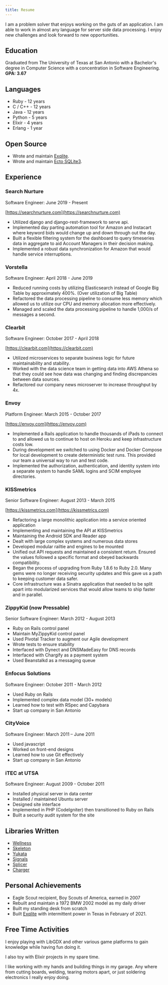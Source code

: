 ```yaml
---
title: Resume
---
```


I am a problem solver that enjoys working on the guts of an application. I am able to
work in almost any language for server side data processing. I enjoy new challenges and
look forward to new opportunities.


## Education

Graduated from The University of Texas at San Antonio with a Bachelor's degree
in Computer Science with a concentration in Software Engineering. **GPA: 3.67**


## Languages

  * Ruby - 12 years
  * C / C++ - 12 years
  * Java - 12 years
  * Python - 5 years
  * Elixir - 4 years
  * Erlang - 1 year

## Open Source

  * Wrote and maintain [Exqlite](https://github.com/elixir-sqlite/exqlite).
  * Wrote and maintain [Ecto SQLite3](https://github.com/elixir-sqlite/ecto_sqlite3).


## Experience

### Search Nurture
Software Engineer: June 2019 - Present

[https://searchnurture.com](https://searchnurture.com)

* Utilized django and django-rest-framework to serve api.
* Implemented day parting automation tool for Amazon and Instacart where keyword bids
  would change up and down through out the day.
* Built a flexible filtering system for the dashboard to query timeseries data in
  aggregate to aid Account Managers in their decision making.
* Implemented a robust data synchronization for Amazon that would handle service
  interruptions.


### Vorstella
Software Engineer: April 2018 - June 2019

* Reduced running costs by utilizing Elasticsearch instead of Google Big Table
  by approximately 400%. (Over utilization of Big Table)
* Refactored the data processing pipeline to consume less memory which allowed
  us to utilize our CPU and memory allocation more effectively.
* Managed and scaled the data processing pipeline to handle 1,000/s of messages
  a second.

### Clearbit
Software Engineer: October 2017 - April 2018

[https://clearbit.com](https://clearbit.com)

* Utilized microservices to separate business logic for future maintainability
  and stability.
* Worked with the data science team in getting data into AWS Athena so that they
  could see how data was changing and finding discrepancies between data
  sources.
* Refactored our company news microserver to increase throughput by 4x.

### Envoy
Platform Engineer: March 2015 - October 2017

[https://envoy.com](https://envoy.com)

* Implemented a Rails application to handle thousands of iPads to connect to and
  allowed us to continue to host on Heroku and keep infrastructure costs low.
* During development we switched to using Docker and Docker Compose for local
  development to create deterministic test runs. This provided our team a
  universal way to run and test code.
* Implemented the authorization, authentication, and identity system into a
  separate system to handle SAML logins and SCIM employee directories.

### KISSmetrics
Senior Software Engineer: August 2013 - March 2015

[https://kissmetrics.com](https://kissmetrics.com)

  * Refactoring a large monolithic application into a service oriented
    application
  * Implementing and maintaining the API at KISSmetrics
  * Maintaining the Android SDK and Reader app
  * Dealt with large complex systems and numerous data stores
  * Developed modular railtie and engines to be mounted
  * Unified out API requests and maintained a consistent return. Ensured the
    values followed a specific format and obeyed backwards compatibility.
  * Began the process of upgrading from Ruby 1.8.6 to Ruby 2.0. Many gems were
    no longer receiving security updates and this gave us a path to keeping
    customer data safer.
  * Core infrastructure was a Sinatra application that needed to be split apart
    into modularized services that would allow teams to ship faster and in
    parallel.

### ZippyKid (now Pressable)
Senior Software Engineer: March 2012 - August 2013

  * Ruby on Rails control panel
  * Maintain MyZippyKid control panel
  * Used Pivotal Tracker to augment our Agile development
  * Wrote tests to ensure stability
  * Interfaced with Dynect and DNSMadeEasy for DNS records
  * Interfaced with Chargify as a payment system
  * Used Beanstalkd as a messaging queue

### Enfocus Solutions
Software Engineer: October 2011 - March 2012

  * Used Ruby on Rails
  * Implemented complex data model (30+ models)
  * Learned how to test with RSpec and Capybara
  * Start up company in San Antonio

### CityVoice
Software Engineer: March 2011 – June 2011

  * Used javascript
  * Worked on front-end designs
  * Learned how to use Git effectively
  * Start up company in San Antonio

### iTEC at UTSA
Software Engineer: August 2009 - October 2011

  * Installed physical server in data center
  * Installed / maintained Ubuntu server
  * Designed site interface
  * Implemented in PHP (CodeIgniter) then transitioned to Ruby on Rails
  * Built a security audit system for the site

## Libraries Written

  * [Wellness](https://github.com/warmwaffles/wellness)
  * [Skeleton](https://github.com/warmwaffles/skeleton)
  * [Yukata](https://github.com/warmwaffles/yukata)
  * [Signals](https://github.com/warmwaffles/signals)
  * [Splicer](https://github.com/zippykid/splicer)
  * [Charger](https://github.com/warmwaffles/charger)

## Personal Achievements

  * Eagle Scout recipient, Boy Scouts of America, earned in 2007
  * Rebuilt and maintain a 1972 BMW 2002 model as my daily driver
  * Built my standing desk from scratch
  * Built [Exqlite](https://github.com/elixir-sqlite/exqlite) with intermittent power in
    Texas in February of 2021.

## Free Time Activities

I enjoy playing with LibGDX and other various game platforms to gain knowledge
while having fun doing it.

I also toy with Elixir projects in my spare time.

I like working with my hands and building things in my garage. Any where from
cutting boards, welding, tearing motors apart, or just soldering electronics I
really enjoy doing.
